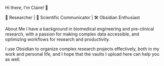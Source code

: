 Hi there, I'm Claire! 👋

🔬 Researcher | 📝 Scientific Communicator | 🛠️ Obsidian Enthusiast

About Me
I have a background in biomedical engineering and pre-clinical research, with a passion for making complex data accessible, and optimizing workflows for research and productivity. 

I use Obsidian to organize complex research projects effectively, both in my work and personal life, and I hope that the vaults I upload here can help you as well.


